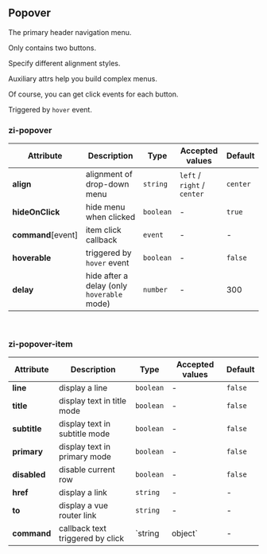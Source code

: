 ## Popover

The primary header navigation menu.

<ex-code name="ex-popover-basic"/>

Only contains two buttons.

</ex-code>

<ex-code name="ex-popover-align"/>

Specify different alignment styles.

</ex-code>

<ex-code name="ex-popover-split"/>

Auxiliary attrs help you build complex menus.

</ex-code>

<ex-code name="ex-popover-command"/>

Of course, you can get click events for each button.

</ex-code>

<ex-code name="ex-popover-hoverable"/>

Triggered by <code>hover</code> event.

</ex-code>

<ex-footer edit-link="https://github.com/zeit-ui/vue/edit/master/docs/en-us/components/popover.md">
<h3> zi-popover </h3>

| Attribute | Description | Type | Accepted values | Default
| ---------- | ---------- | ---- |  -------------- | ------ |
| **align** | alignment of drop-down menu | `string` | `left` / `right` / `center` | `center` |
| **hideOnClick** | hide menu when clicked | `boolean` | - | `true` |
| **command**[event] | item click callback | `event` | - | - |
| **hoverable** | triggered by `hover` event | `boolean` | - | `false` |
| **delay** | hide after a delay (only `hoverable` mode) | `number` | - | 300 |

<br/>
<h3> zi-popover-item </h3>

| Attribute | Description | Type | Accepted values | Default
| ---------- | ---------- | ---- |  -------------- | ------ |
| **line** | display a line | `boolean` | - | `false` |
| **title** | display text in title mode | `boolean` | - | `false` |
| **subtitle** | display text in subtitle mode | `boolean` | - | `false` |
| **primary** | display text in primary mode | `boolean` | - | `false` |
| **disabled** | disable current row | `boolean` | - | `false` |
| **href** | display a link | `string` | - | - |
| **to** | display a vue router link | `string` | - | - |
| **command** | callback text triggered by click | `string | object` | - | - |

</ex-footer>
